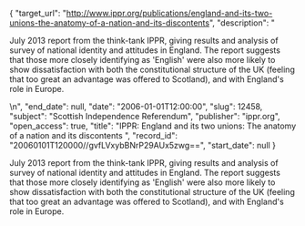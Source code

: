 {
  "target_url": "http://www.ippr.org/publications/england-and-its-two-unions-the-anatomy-of-a-nation-and-its-discontents", 
  "description": "<p>July 2013 report from the think-tank IPPR, giving results and analysis of survey of national identity and attitudes in England. The report suggests that those more closely identifying as 'English' were also more likely to show dissatisfaction with both the constitutional structure of the UK (feeling that too great an advantage was offered to Scotland), and with England's role in Europe.</p>\n", 
  "end_date": null, 
  "date": "2006-01-01T12:00:00", 
  "slug": 12458, 
  "subject": "Scottish Independence Referendum", 
  "publisher": "ippr.org", 
  "open_access": true, 
  "title": "IPPR: England and its two unions: The anatomy of a nation and its discontents ", 
  "record_id": "20060101T120000//gvfLVxybBNrP29AUx5zwg==", 
  "start_date": null
}

<p>July 2013 report from the think-tank IPPR, giving results and analysis of survey of national identity and attitudes in England. The report suggests that those more closely identifying as 'English' were also more likely to show dissatisfaction with both the constitutional structure of the UK (feeling that too great an advantage was offered to Scotland), and with England's role in Europe.</p>
